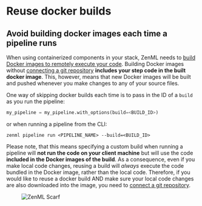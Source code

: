 # Reuse docker builds

## Avoid building docker images each time a pipeline runs

When using containerized components in your stack, ZenML needs to [build Docker images to remotely execute your code](../configure-python-environments/README.md#execution-environments). Building Docker images without [connecting a git repository](../../user-guide/production-guide/connect-code-repository.md) **includes your step code in the built docker image**. This, however, means that new Docker images will be built and pushed whenever you make changes to any of your source files.

One way of skipping docker builds each time is to pass in the ID of a `build` as you run the pipeline:

```python
my_pipeline = my_pipeline.with_options(build=<BUILD_ID>)
```

or when running a pipeline from the CLI:

```shell
zenml pipeline run <PIPELINE_NAME> --build=<BUILD_ID>
```

Please note, that this means specifying a custom build when running a pipeline will **not run the code on your client machine** but will use the code **included in the Docker images of the build**. As a consequence, even if you make local code changes, reusing a build will _always_ execute the code bundled in the Docker image, rather than the local code. Therefore, if you would like to reuse a docker build AND make sure your local code changes are also downloaded into the image, you need to [connect a git repository](use-code-repositories-to-speed-up-docker-build-times.md).


<figure><img src="https://static.scarf.sh/a.png?x-pxid=f0b4f458-0a54-4fcd-aa95-d5ee424815bc" alt="ZenML Scarf"><figcaption></figcaption></figure>
